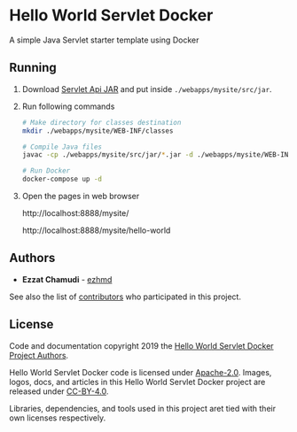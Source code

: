 # Hello World Servlet Docker

A simple Java Servlet starter template using Docker

## Running

1. Download [Servlet Api JAR](https://mvnrepository.com/artifact/javax.servlet/servlet-api) and put inside `./webapps/mysite/src/jar`.

1. Run following commands
    ```sh
    # Make directory for classes destination
    mkdir ./webapps/mysite/WEB-INF/classes

    # Compile Java files
    javac -cp ./webapps/mysite/src/jar/*.jar -d ./webapps/mysite/WEB-INF/classes ./webapps/mysite/src/*.java

    # Run Docker
    docker-compose up -d
    ```
1. Open the pages in web browser

    http://localhost:8888/mysite/

    http://localhost:8888/mysite/hello-world
    
## Authors

* **Ezzat Chamudi** - [ezhmd](https://github.com/ezhmd)

See also the list of [contributors](https://github.com/ezhmd/hello-world-servlet-docker/graphs/contributors) who participated in this project.

## License

Code and documentation copyright 2019 the [Hello World Servlet Docker Project Authors](https://github.com/ezhmd/hello-world-servlet-docker/graphs/contributors). 

Hello World Servlet Docker code is licensed under [Apache-2.0](https://www.apache.org/licenses/LICENSE-2.0). Images, logos, docs, and articles in this Hello World Servlet Docker project are released under [CC-BY-4.0](https://creativecommons.org/licenses/by/4.0/legalcode).

Libraries, dependencies, and tools used in this project aret tied with their own licenses respectively.

